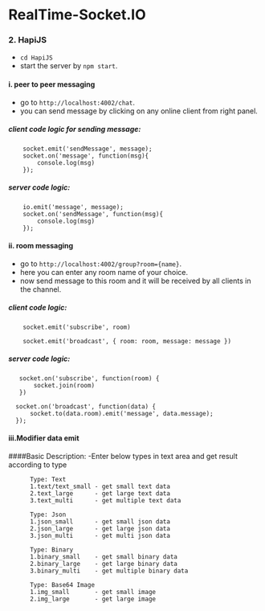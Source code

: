 # RealTime-Socket.IO

### 2. HapiJS

  - `cd HapiJS`
  - start the server by `npm start`.

  #### i. peer to peer messaging
   - go to `http://localhost:4002/chat`.
   - you can send message by clicking on any online client from right panel.

  ##### client code logic for sending message:

        socket.emit('sendMessage', message);
        socket.on('message', function(msg){
            console.log(msg)
        });

  ##### server code logic:

        io.emit('message', message);
        socket.on('sendMessage', function(msg){
            console.log(msg)
        });

  #### ii. room messaging
   - go to `http://localhost:4002/group?room={name}`.
   - here you can enter any room name of your choice.
   - now send message to this room and it will be received by all clients in the channel.

   ##### client code logic:

        socket.emit('subscribe', room)

        socket.emit('broadcast', { room: room, message: message })

   ##### server code logic:

       socket.on('subscribe', function(room) {
           socket.join(room)
       })

      socket.on('broadcast', function(data) {
          socket.to(data.room).emit('message', data.message);
      });


   #### iii.Modifier data emit

   ####Basic Description:
      -Enter below types in text area and get result according to type

          Type: Text
          1.text/text_small - get small text data
          2.text_large      - get large text data
          3.text_multi      - get multiple text data

          Type: Json
          1.json_small      - get small json data
          2.json_large      - get large json data
          3.json_multi      - get multi json data

          Type: Binary
          1.binary_small    - get small binary data
          2.binary_large    - get large binary data
          3.binary_multi    - get multiple binary data

          Type: Base64 Image
          1.img_small       - get small image
          2.img_large       - get large image
